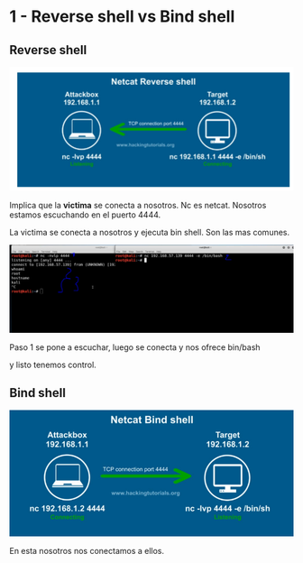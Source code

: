 # 1 - Reverse shell vs Bind shell

## Reverse shell

![](../../../.gitbook/assets/imagen%20%28289%29.png)

Implica que la **victima** se conecta a nosotros. Nc es netcat. Nosotros estamos escuchando en el puerto 4444.

La victima se conecta a nosotros y ejecuta bin shell. Son las mas comunes.

![](../../../.gitbook/assets/imagen%20%28286%29.png)

Paso 1 se pone a escuchar, luego se conecta y nos ofrece bin/bash

y listo tenemos control.

## Bind shell

![](../../../.gitbook/assets/imagen%20%28288%29.png)

En esta nosotros nos conectamos a ellos.







